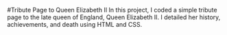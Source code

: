 #Tribute Page to Queen Elizabeth II
In this project, I coded a simple tribute page to the late queen of England, Queen Elizabeth II. I detailed her history, achievements, and death using HTML and CSS.
